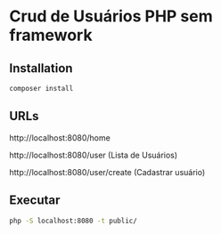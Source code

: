 # Crud de Usuários PHP sem framework

## Installation

```bash
composer install
```

## URLs

http://localhost:8080/home

http://localhost:8080/user (Lista de Usuários)

http://localhost:8080/user/create (Cadastrar usuário)

## Executar

```bash
php -S localhost:8080 -t public/
```
